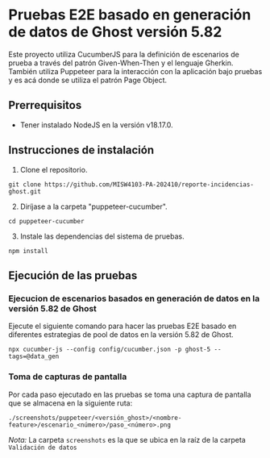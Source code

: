 # Pruebas E2E basado en generación de datos de Ghost versión 5.82

Este proyecto utiliza CucumberJS para la definición de escenarios de prueba a través del patrón Given-When-Then y el lenguaje Gherkin. También utiliza Puppeteer para la interacción con la aplicación bajo pruebas y es acá donde se utiliza el patrón Page Object.

## Prerrequisitos
- Tener instalado NodeJS en la versión v18.17.0.

## Instrucciones de instalación

1. Clone el repositorio.

`git clone https://github.com/MISW4103-PA-202410/reporte-incidencias-ghost.git`

2. Diríjase a la carpeta "puppeteer-cucumber".

`cd puppeteer-cucumber`

3. Instale las dependencias del sistema de pruebas.

`npm install`

## Ejecución de las pruebas

### Ejecucion de escenarios basados en generación de datos en la versión 5.82 de Ghost

Ejecute el siguiente comando para hacer las pruebas E2E basado en diferentes estrategias de pool de datos en la versión 5.82 de Ghost.

`npx cucumber-js --config config/cucumber.json -p ghost-5 --tags=@data_gen`


### Toma de capturas de pantalla

Por cada paso ejecutado en las pruebas se toma una captura de pantalla que se almacena en la siguiente ruta:

`./screenshots/puppeteer/<versión_ghost>/<nombre-feature>/escenario_<número>/paso_<número>.png`

*Nota:* La carpeta `screenshots` es la que se ubica en la raíz de la carpeta `Validación de datos`

